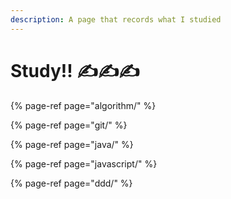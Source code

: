 ```yaml
---
description: A page that records what I studied
---
```


# Study!! ✍️✍️✍️

{% page-ref page="algorithm/" %}

{% page-ref page="git/" %}

{% page-ref page="java/" %}

{% page-ref page="javascript/" %}

{% page-ref page="ddd/" %}




